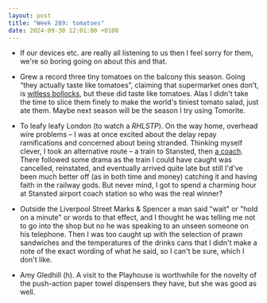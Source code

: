 ```yaml
---
layout: post
title: "Week 289: tomatoes"
date: 2024-09-30 12:01:00 +0100
---
```


- If our devices etc. are really all listening to us then I feel sorry for them, we're so boring going on about this and that. 

- Grew a record three tiny tomatoes on the balcony this season.
  Going “they actually taste like tomatoes”, claiming that supermarket ones don’t, is [witless bollocks](https://www.youtube.com/watch?v=HOaiFBuvUSg), but these did taste like tomatoes.
  Alas I didn't take the time to slice them finely to make the world's tiniest tomato salad, just ate them. Maybe next season will be the season I try using Tomorite.

- To leafy leafy London (to watch a <i>RHLSTP</i>). On the way home, overhead wire problems – I was at once excited about the delay repay ramifications and concerned about being stranded.
  Thinking myself clever, I took an alternative route – a train to Stansted, then [a coach](https://bustimes.org/services/727-great-yarmouth-heathrow-airport-t5). There followed some drama as the train I could have caught was cancelled, reinstated, and eventually arrived quite late but still I'd've been much better off (as in both time and money) catching it and having faith in the railway gods. But never mind, I got to spend a charming hour at Stansted airport coach station so who was the real winner?

- Outside the Liverpool Street Marks & Spencer a man said "wait" or "hold on a minute" or words to that effect, and I thought he was telling me not to go into the shop but no he was speaking to an unseen someone on his telephone.
  Then I was too caught up with the selection of prawn sandwiches and the temperatures of the drinks cans that I didn't make a note of the exact wording of what he said, so I can't be sure, which I don't like.

- Amy Gledhill (h). A visit to the Playhouse is worthwhile for the novelty of the push-action paper towel dispensers they have, but she was good as well.
